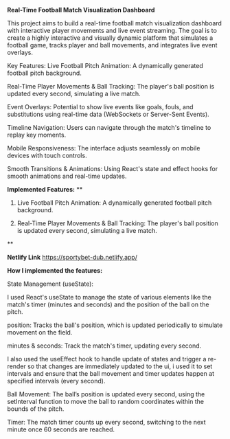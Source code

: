 **Real-Time Football Match Visualization Dashboard**

This project aims to build a real-time football match visualization dashboard with interactive player movements and live event streaming. The goal is to create a highly interactive and visually dynamic platform that simulates a football game, tracks player and ball movements, and integrates live event overlays.

Key Features:
Live Football Pitch Animation: A dynamically generated football pitch background.

Real-Time Player Movements & Ball Tracking: The player's ball position is updated every second, simulating a live match.

Event Overlays: Potential to show live events like goals, fouls, and substitutions using real-time data (WebSockets or Server-Sent Events).

Timeline Navigation: Users can navigate through the match's timeline to replay key moments.

Mobile Responsiveness: The interface adjusts seamlessly on mobile devices with touch controls.

Smooth Transitions & Animations: Using React's state and effect hooks for smooth animations and real-time updates.


**Implemented Features:**
**
1. Live Football Pitch Animation: A dynamically generated football pitch background.

2. Real-Time Player Movements & Ball Tracking: The player's ball position is updated every second, simulating a live match.

**

**Netlify Link**
https://sportybet-dub.netlify.app/


**How I implemented the features:**

State Management (useState):

I used React's useState to manage the state of various elements like the match's timer (minutes and seconds) and the position of the ball on the pitch.

position: Tracks the ball's position, which is updated periodically to simulate movement on the field.

minutes & seconds: Track the match's timer, updating every second.


I also used the useEffect hook to handle update of states and trigger a re-render so that changes are immediately updated to the ui, i used it to set intervals and ensure that the ball movement and timer updates happen at specified intervals (every second).

Ball Movement: The ball’s position is updated every second, using the setInterval function to move the ball to random coordinates within the bounds of the pitch.

Timer: The match timer counts up every second, switching to the next minute once 60 seconds are reached.
